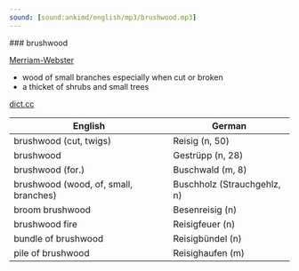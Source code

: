 ```yaml
---
sound: [sound:ankimd/english/mp3/brushwood.mp3]
---
```


\### brushwood

[Merriam-Webster](https://www.merriam-webster.com/dictionary/brushwood)

- wood of small branches especially when cut or broken
- a thicket of shrubs and small trees

[dict.cc](https://www.dict.cc/brushwood)

| English        | German       |
| -------------- | ------------ |
| brushwood (cut, twigs) | Reisig (n, 50) |
| brushwood | Gestrüpp (n, 28) |
| brushwood (for.) | Buschwald (m, 8) |
| brushwood (wood, of, small, branches) | Buschholz (Strauchgehlz, n) |
| broom brushwood | Besenreisig (n) |
| brushwood fire | Reisigfeuer (n) |
| bundle of brushwood | Reisigbündel (n) |
| pile of brushwood | Reisighaufen (m) |
